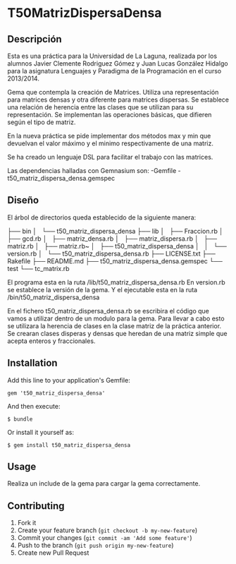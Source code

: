 # T50MatrizDispersaDensa

## Descripción

Esta es una práctica para la Universidad de La Laguna, realizada por los alumnos Javier Clemente Rodriguez Gómez y Juan Lucas González Hidalgo para la asignatura Lenguajes y Paradigma de la Programación en el curso 2013/2014.

Gema que contempla la creación de Matrices. Utiliza una representación para matrices densas y otra diferente para matrices dispersas. Se establece una relación de herencia entre las clases que se utilizan para su representación. Se implementan las operaciones básicas, que difieren según el tipo de matriz.

En la nueva práctica se pide implementar dos métodos max y min que devuelvan el valor máximo y el minimo respectivamente de una matriz.

Se ha creado un lenguaje DSL para facilitar el trabajo con las matrices.

Las dependencias halladas con Gemnasium son:
-Gemfile
-t50_matriz_dispersa_densa.gemspec


## Diseño

El árbol de directorios queda establecido de la siguiente manera:

├── bin
│   └── t50_matriz_dispersa_densa
├── lib
│   ├── Fraccion.rb
│   ├── gcd.rb
│   ├── matriz_densa.rb
│   ├── matriz_dispersa.rb
│   ├── matriz.rb
│   ├── matriz.rb~
│   ├── t50_matriz_dispersa_densa
│   │   └── version.rb
│   └── t50_matriz_dispersa_densa.rb
├── LICENSE.txt
├── Rakefile
├── README.md
├── t50_matriz_dispersa_densa.gemspec
└── test
    └── tc_matrix.rb


El programa esta en la ruta /lib/t50_matriz_dispersa_densa.rb
En version.rb se establece la versión de la gema.
Y el ejecutable esta en la ruta /bin/t50_matriz_dispersa_densa

En el fichero t50_matriz_dispersa_densa.rb se escribira el código que vamos a utilizar dentro de un modulo para la gema. Para llevar a cabo esto se utilizara la herencia de clases en la clase matriz de la práctica anterior. Se crearan clases disperas y densas que heredan de una matriz simple que acepta enteros y fraccionales.


## Installation

Add this line to your application's Gemfile:

    gem 't50_matriz_dispersa_densa'

And then execute:

    $ bundle

Or install it yourself as:

    $ gem install t50_matriz_dispersa_densa

## Usage

Realiza un include de la gema para cargar la gema correctamente. 

## Contributing

1. Fork it
2. Create your feature branch (`git checkout -b my-new-feature`)
3. Commit your changes (`git commit -am 'Add some feature'`)
4. Push to the branch (`git push origin my-new-feature`)
5. Create new Pull Request
